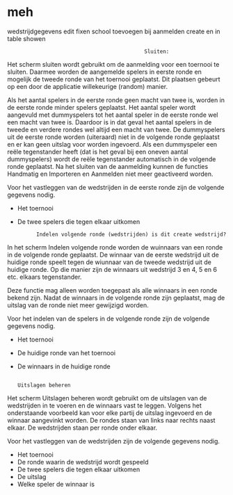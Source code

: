 # meh
wedstrijdgegevens edit fixen
school toevoegen bij aanmelden create en in table showen

                                                Sluiten:
Het scherm sluiten wordt gebruikt om de aanmelding voor een toernooi te sluiten. Daarmee worden de aangemelde spelers in eerste ronde en mogelijk de tweede ronde van het toernooi geplaatst.
Dit plaatsen gebeurt op een door de applicatie willekeurige (random) manier.
                                    
Als het aantal spelers in de eerste ronde geen macht van twee is, worden in de eerste ronde minder spelers geplaatst.
Het aantal speler wordt aangevuld met dummyspelers tot het aantal speler in de eerste ronde wel een macht van twee is. Daardoor is in dat geval het aantal spelers in de tweede en verdere rondes 
wel altijd een macht van twee.
De dummyspelers uit de eerste ronde worden (uiteraard) niet in de volgende ronde geplaatst en er kan geen uitslag voor worden ingevoerd. Als een dummyspeler een reële tegenstander heeft (dat is het geval bij een oneven aantal dummyspelers) wordt de reële tegenstander automatisch in de volgende ronde geplaatst.
Na het sluiten van de aanmelding kunnen de functies Handmatig en Importeren en Aanmelden niet meer geactiveerd worden.

Voor het vastleggen van de wedstrijden in de eerste ronde zijn de volgende gegevens nodig.
- Het toernooi
- De twee spelers die tegen elkaar uitkomen

            Indelen volgende ronde (wedstrijden) is dit create wedstrijd?
In het scherm Indelen volgende ronde worden de wuinnaars van een ronde in de volgende ronde geplaatst. De winnaar van de eerste wedstrijd uit de huidige ronde speelt tegen de wiunnaar van de tweede wedstrijd uit de huidige ronde. Op die manier zijn de winnaars uit wedstrijd 3 en 4, 5 en 6 etc. elkaars tegenstander. 

Deze functie mag alleen worden toegepast als alle winnaars in een ronde bekend zijn. Nadat de winnaars in de volgende ronde zijn geplaatst, mag de uitslag van de ronde  niet meer gewijzigd worden. 

Voor het indelen van de spelers in de volgende ronde zijn de volgende gegevens nodig.

- Het toernooi
- De huidige ronde van het toernooi
- De winnaars in de huidige ronde

                                                                      Uitslagen beheren
Het scherm Uitslagen beheren wordt gebruikt om de uitslagen van de wedstrijden in te voeren en de winnaars vast te leggen. Volgens het onderstaande voorbeeld kan voor elke partij de uitslag ingevoerd en de winnaar aangevinkt worden. De rondes staan van links naar rechts naast elkaar. De wedstrijden staan per ronde onder elkaar.

Voor het vastleggen van de wedstrijden zijn de volgende gegevens nodig.
- Het toernooi
- De ronde waarin de wedstrijd wordt gespeeld
- De twee spelers die tegen elkaar uitkomen
- De uitslag
- Welke speler de winnaar is
